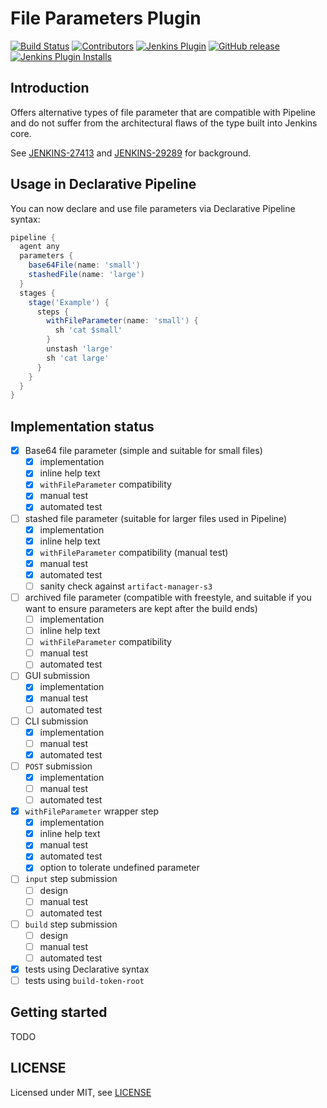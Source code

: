 # File Parameters Plugin

[![Build Status](https://ci.jenkins.io/job/Plugins/job/file-parameters-plugin/job/master/badge/icon)](https://ci.jenkins.io/job/Plugins/job/file-parameters-plugin/job/master/)
[![Contributors](https://img.shields.io/github/contributors/jenkinsci/file-parameters-plugin.svg)](https://github.com/jenkinsci/file-parameters-plugin/graphs/contributors)
[![Jenkins Plugin](https://img.shields.io/jenkins/plugin/v/file-parameters-plugin.svg)](https://plugins.jenkins.io/file-parameters-plugin)
[![GitHub release](https://img.shields.io/github/release/jenkinsci/file-parameters-plugin.svg?label=changelog)](https://github.com/jenkinsci/file-parameters-plugin/releases/latest)
[![Jenkins Plugin Installs](https://img.shields.io/jenkins/plugin/i/file-parameters-plugin.svg?color=blue)](https://plugins.jenkins.io/file-parameters-plugin)

## Introduction

Offers alternative types of file parameter that are compatible with Pipeline and do not suffer from the architectural flaws of the type built into Jenkins core.

See [JENKINS-27413](https://issues.jenkins-ci.org/browse/JENKINS-27413) and [JENKINS-29289](https://issues.jenkins-ci.org/browse/JENKINS-29289) for background.

## Usage in Declarative Pipeline

You can now declare and use file parameters via Declarative Pipeline syntax:

```groovy
pipeline {
  agent any
  parameters {
    base64File(name: 'small')
    stashedFile(name: 'large')
  }
  stages {
    stage('Example') {
      steps {
        withFileParameter(name: 'small') {
          sh 'cat $small'
        }
        unstash 'large'
        sh 'cat large'
      }
    }
  }
}
```

## Implementation status

- [X] Base64 file parameter (simple and suitable for small files)
  - [X] implementation
  - [X] inline help text
  - [X] `withFileParameter` compatibility
  - [X] manual test
  - [X] automated test
- [ ] stashed file parameter (suitable for larger files used in Pipeline)
  - [X] implementation
  - [X] inline help text
  - [X] `withFileParameter` compatibility (manual test)
  - [X] manual test
  - [X] automated test
  - [ ] sanity check against `artifact-manager-s3`
- [ ] archived file parameter (compatible with freestyle, and suitable if you want to ensure parameters are kept after the build ends)
  - [ ] implementation
  - [ ] inline help text
  - [ ] `withFileParameter` compatibility
  - [ ] manual test
  - [ ] automated test
- [ ] GUI submission
  - [X] implementation
  - [X] manual test
  - [ ] automated test
- [ ] CLI submission
  - [X] implementation
  - [ ] manual test
  - [X] automated test
- [ ] `POST` submission
  - [X] implementation
  - [ ] manual test
  - [ ] automated test
- [X] `withFileParameter` wrapper step
  - [X] implementation
  - [X] inline help text
  - [X] manual test
  - [X] automated test
  - [X] option to tolerate undefined parameter
- [ ] `input` step submission
  - [ ] design
  - [ ] manual test
  - [ ] automated test
- [ ] `build` step submission
  - [ ] design
  - [ ] manual test
  - [ ] automated test
- [X] tests using Declarative syntax
- [ ] tests using `build-token-root`

## Getting started

TODO

## LICENSE

Licensed under MIT, see [LICENSE](LICENSE.md)
